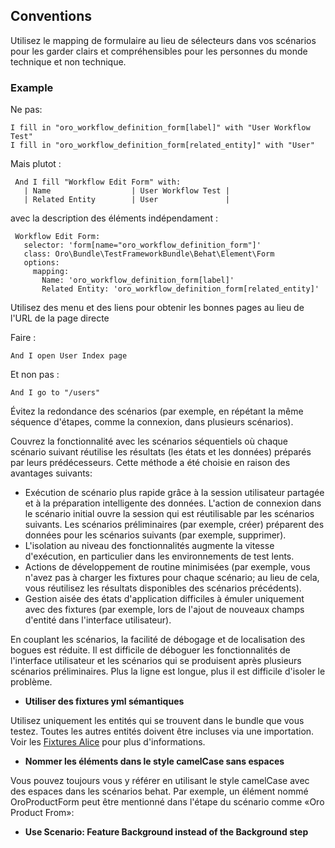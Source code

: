 ## Conventions

Utilisez le mapping de formulaire au lieu de sélecteurs dans vos scénarios pour les garder clairs et compréhensibles pour les personnes du monde technique et non technique.

### Example 

Ne pas:

```
I fill in "oro_workflow_definition_form[label]" with "User Workflow Test"
I fill in "oro_workflow_definition_form[related_entity]" with "User"
```

Mais plutot :

```
 And I fill "Workflow Edit Form" with:
   | Name                  | User Workflow Test |
   | Related Entity        | User               |
```

avec la description des éléments indépendament :

```
 Workflow Edit Form:
   selector: 'form[name="oro_workflow_definition_form"]'
   class: Oro\Bundle\TestFrameworkBundle\Behat\Element\Form
   options:
     mapping:
       Name: 'oro_workflow_definition_form[label]'
       Related Entity: 'oro_workflow_definition_form[related_entity]'
```

Utilisez des menu et des liens pour obtenir les bonnes pages au lieu de l'URL de la page directe

Faire :

```
And I open User Index page
```

Et non pas :

```
And I go to "/users"
```

Évitez la redondance des scénarios (par exemple, en répétant la même séquence d'étapes, comme la connexion, dans plusieurs scénarios).

Couvrez la fonctionnalité avec les scénarios séquentiels où chaque scénario suivant réutilise les résultats (les états et les données) préparés par leurs prédécesseurs. Cette méthode a été choisie en raison des avantages suivants:

- Exécution de scénario plus rapide grâce à la session utilisateur partagée et à la préparation intelligente des données.
L'action de connexion dans le scénario initial ouvre la session qui est réutilisable par les scénarios suivants.
Les scénarios préliminaires (par exemple, créer) préparent des données pour les scénarios suivants (par exemple, supprimer).
- L'isolation au niveau des fonctionnalités augmente la vitesse d'exécution, en particulier dans les environnements de test lents.
- Actions de développement de routine minimisées (par exemple, vous n'avez pas à charger les fixtures pour chaque scénario; au lieu de cela, vous réutilisez les résultats disponibles des scénarios précédents).
- Gestion aisée des états d'application difficiles à émuler uniquement avec des fixtures (par exemple, lors de l'ajout de nouveaux champs d'entité dans l'interface utilisateur).


En couplant les scénarios, la facilité de débogage et de localisation des bogues est réduite. Il est difficile de déboguer les fonctionnalités de l'interface utilisateur
et les scénarios qui se produisent après plusieurs scénarios préliminaires. Plus la ligne est longue, plus il est difficile d'isoler le problème.

- **Utiliser des fixtures yml sémantiques**

Utilisez uniquement les entités qui se trouvent dans le bundle que vous testez. Toutes les autres entités doivent être incluses via une importation. Voir les [Fixtures Alice](https://github.com/nelmio/alice) pour plus d'informations.

- **Nommer les éléments dans le style camelCase sans espaces**

Vous pouvez toujours vous y référer en utilisant le style camelCase avec des espaces dans les scénarios behat.
Par exemple, un élément nommé OroProductForm peut être mentionné dans l'étape du scénario comme «Oro Product From»:

- **Use Scenario: Feature Background instead of the Background step**